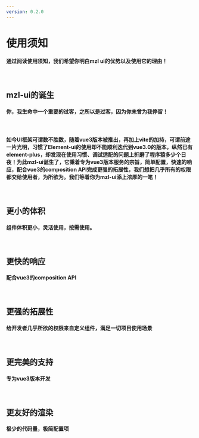 ```yaml
---
version: 0.2.0
---
```

# 使用须知 <a href="https://github.com/Ningstyle/mzlui-doc/blob/main/src/page/md/notice/notice.md" target="_back" title="您可在Github上编辑此页面"><i class="iconfont m-icon-bianji" style="font-size:25px;color:#0e80eb"></i></a>

#### 通过阅读使用须知，我们希望你明白mzl ui的优势以及使用它的理由！
<br/>

## mzl-ui的诞生
#### 你，我生命中一个重要的过客，之所以是过客，因为你未曾为我停留！
<br/>

#### 如今UI框架可谓数不胜数，随着vue3版本被推出，再加上vite的加持，可谓前途一片光明，习惯了Element-ui的使用却不能顺利迭代到vue3.0的版本，纵然已有element-plus，却发现在使用习惯、调试适配的问题上折磨了程序猿多少个日夜！为此mzl-ui诞生了，它秉着专为vue3版本服务的宗旨，简单配置，快速的响应，配合vue3的composition API完成更强的拓展性，我们想把几乎所有的权限都交给使用者，为所欲为。我们等着你为mzl-ui添上浓厚的一笔！
<br/>

## 更小的体积  
#### 组件体积更小，灵活使用，按需使用。
<br/>

## 更快的响应
#### 配合vue3的composition API
<br/>

## 更强的拓展性
#### 给开发者几乎所欲的权限来自定义组件，满足一切项目使用场景
<br/>

## 更完美的支持
#### 专为vue3版本开发
<br/>

## 更友好的渲染
#### 极少的代码量，极简配置项
<br/>
